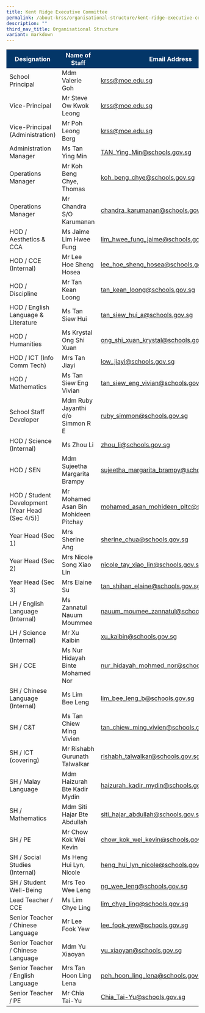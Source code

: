 ```yaml
---
title: Kent Ridge Executive Committee
permalink: /about-krss/organisational-structure/kent-ridge-executive-committee/
description: ""
third_nav_title: Organisational Structure
variant: markdown
---
```

<style>
table, th, td {
border-collapse: collapse;
}
</style>

	
<table>
  <tbody><tr style="background-color:#033668">
    <th style="font-weight:bold; color:#ffffff;width: 300px;">Designation </th>
    <th style="font-weight:bold; color:#ffffff;width: 500px;">Name of Staff</th>
		<th style="font-weight:bold; color:#ffffff;width:200px;">Email Address</th>
  </tr>
  <tr>
    <td>School Principal</td>
    <td>Mdm Valerie Goh</td>
    <td><a href="mailto:krss@moe.edu.sg">krss@moe.edu.sg</a></td>
  </tr>
  <tr>
     <td>Vice-Principal</td>
     <td>Mr Steve Ow Kwok Leong</td>
     <td><a href="mailto:krss@moe.edu.sg">krss@moe.edu.sg</a></td>
  </tr>
  <tr>
     <td>Vice-Principal (Administration)</td>
     <td>Mr Poh Leong Berg</td>
     <td><a href="mailto:krss@moe.edu.sg">krss@moe.edu.sg</a></td>
  </tr>
  <tr>
     <td>Administration Manager</td>
     <td>Ms Tan Ying Min</td>
     <td><a href="mailto:krTAN_Ying_Min@schools.gov.sg">TAN_Ying_Min@schools.gov.sg</a></td>
  </tr>
  <tr>
    <td>Operations Manager</td>
     <td>Mr Koh Beng Chye, Thomas</td>
     <td><a href="mailto:koh_beng_chye@schools.gov.sg">koh_beng_chye@schools.gov.sg</a></td>
  </tr>
  <tr>
     <td>Operations Manager</td>
     <td>Mr Chandra S/O Karumanan</td>
     <td><a href="mailto:chandra_karumanan@schools.gov.sg">chandra_karumanan@schools.gov.sg</a></td>
  </tr>
  <tr>
     <td>HOD / Aesthetics &amp; CCA</td>
     <td>Ms Jaime Lim Hwee Fung</td>
     <td><a href="mailto:lim_hwee_fung_jaime@schools.gov.sg">lim_hwee_fung_jaime@schools.gov.sg</a></td>
  </tr>
  <tr>
     <td>HOD / CCE (Internal)</td>
     <td>Mr Lee Hoe Sheng Hosea</td>
     <td><a href="mailto:lee_hoe_sheng_hosea@schools.gov.sg">lee_hoe_sheng_hosea@schools.gov.sg</a></td>
  </tr>
	<tr>
     <td>HOD / Discipline</td>
     <td>Mr Tan Kean Loong</td>
     <td><a href="mailto:tan_kean_loong@schools.gov.sg">tan_kean_loong@schools.gov.sg</a></td>
  </tr>
  <tr>
     <td>HOD / English Language &amp; Literature</td>
     <td>Ms Tan Siew Hui</td>
     <td><a href="mailto:tan_siew_hui_a@schools.gov.sg">tan_siew_hui_a@schools.gov.sg</a></td>
  </tr>
  <tr>
     <td>HOD / Humanities</td>
     <td>Ms Krystal Ong Shi Xuan</td>
     <td><a href="mailto:ong_shi_xuan_krystal@schools.gov.sg">ong_shi_xuan_krystal@schools.gov.sg</a></td>
  </tr>
  <tr>
     <td>HOD / ICT (Info Comm Tech)</td>
     <td>Mrs Tan Jiayi</td>
     <td><a href="mailto:low_jiayi@schools.gov.sg">low_jiayi@schools.gov.sg</a></td>
  </tr>
  <tr>
     <td>HOD / Mathematics</td>
     <td>Ms Tan Siew Eng Vivian</td>
     <td><a href="mailto:tan_siew_eng_vivian@schools.gov.sg">tan_siew_eng_vivian@schools.gov.sg</a></td>
  </tr>
	<tr>
     <td>School Staff Developer</td>
     <td>Mdm Ruby Jayanthi d/o Simmon R E</td>
    <td><a href="mailto:ruby_simmon@schools.gov.sg">ruby_simmon@schools.gov.sg</a></td>
  </tr>
  <tr>
     <td>HOD / Science (Internal)</td>
     <td>Ms Zhou Li</td>
     <td><a href="mailto:zhou_li@schools.gov.sg">zhou_li@schools.gov.sg</a></td>
  </tr>
  <tr>
     <td>HOD / SEN</td>
     <td>Mdm Sujeetha Margarita Brampy</td>
     <td><a href="mailto:sujeetha_margarita_brampy@schools.gov.sg">sujeetha_margarita_brampy@schools.gov.sg</a></td>
  </tr>
	<tr>
     <td>HOD / Student Development [Year Head (Sec 4/5)]</td>
     <td>Mr Mohamed Asan Bin Mohideen Pitchay</td>
     <td><a href="mailto:mohamed_asan_mohideen_pitc@schools.gov.sg">mohamed_asan_mohideen_pitc@schools.gov.sg</a></td>
  </tr>
   <tr>
     <td>Year Head (Sec 1)</td>
     <td>Mrs Sherine Ang</td>
     <td><a href="mailto:sherine_chua@schools.gov.sg">sherine_chua@schools.gov.sg</a></td>
  </tr>
  <tr>
     <td>Year Head (Sec 2)</td>
     <td>Mrs Nicole Song Xiao Lin</td>
     <td><a href="mailto:nicole_tay_xiao_lin@schools.gov.sg">nicole_tay_xiao_lin@schools.gov.sg</a></td>
  </tr>
  <tr>
    <td>Year Head (Sec 3)</td>
     <td>Mrs Elaine Su</td>
    <td class="tg-lm9i"><a href="mailto:tan_shihan_elaine@schools.gov.sg">tan_shihan_elaine@schools.gov.sg</a></td>
  </tr>
  <tr>
     <td>LH / English Language (Internal)</td>
     <td>Ms Zannatul Nauum Moummee</td>
     <td><a href="mailto:nauum_moumee_zannatul@schools.gov.sg">nauum_moumee_zannatul@schools.gov.sg</a></td>
  </tr>
  <tr>
     <td>LH / Science (Internal)</td>
     <td>Mr Xu Kaibin</td>
     <td><a href="mailto:xu_kaibin@schools.gov.sg">xu_kaibin@schools.gov.sg</a></td>
  </tr>
  <tr>
     <td>SH / CCE</td>
     <td>Ms Nur Hidayah Binte Mohamed Nor</td>
    <td><a href="mailto:nur_hidayah_mohmed_nor@schools.gov.sg">nur_hidayah_mohmed_nor@schools.gov.sg</a></td>
  </tr>
		  <tr>
     <td>SH / Chinese Language (Internal)</td>
     <td>Ms Lim Bee Leng</td>
    <td><a href="mailto:lim_bee_leng_b@schools.gov.sg">lim_bee_leng_b@schools.gov.sg</a></td>
  </tr>
  <tr>
     <td>SH / C&amp;T</td>
     <td>Ms Tan Chiew Ming Vivien</td>
     <td><a href="mailto:tan_chiew_ming_vivien@schools.gov.sg">tan_chiew_ming_vivien@schools.gov.sg</a></td>
  </tr>
	 <tr>
     <td>SH / ICT (covering)</td>
     <td>Mr Rishabh Gurunath Talwalkar </td>
    <td><a href="mailto:rishabh_talwalkar@schools.gov.sg">rishabh_talwalkar@schools.gov.sg</a></td>
  </tr>
	 <tr>
     <td>SH / Malay Language</td>
     <td>Mdm Haizurah Bte Kadir Mydin</td>
     <td><a href="mailto:haizurah_kadir_mydin@schools.gov.sg">haizurah_kadir_mydin@schools.gov.sg</a></td>
  </tr>
	  <tr>
     <td>SH / Mathematics</td>
     <td>Mdm Siti Hajar Bte Abdullah</td>
     <td><a href="mailto:siti_hajar_abdullah@schools.gov.sg">siti_hajar_abdullah@schools.gov.sg</a></td>
  </tr>
	 <tr>
     <td>SH / PE</td>
     <td>Mr Chow Kok Wei Kevin</td>
     <td><a href="mailto:chow_kok_wei_kevin@schools.gov.sg">chow_kok_wei_kevin@schools.gov.sg</a></td>
  </tr>
		  <tr>
     <td>SH / Social Studies (Internal)</td>
     <td>Ms Heng Hui Lyn, Nicole</td>
    <td><a href="mailto:heng_hui_lyn_nicole@schools.gov.sg">heng_hui_lyn_nicole@schools.gov.sg</a></td>
  </tr>
  <tr>
     <td>SH / Student Well-Being</td>
     <td>Mrs Teo Wee Leng</td>
     <td><a href="mailto:ng_wee_leng@schools.gov.sg">ng_wee_leng@schools.gov.sg</a></td>
  </tr>
  <tr>
     <td>Lead Teacher / CCE</td>
     <td>Ms Lim Chye Ling</td>
     <td><a href="mailto:lim_chye_ling@schools.gov.sg">lim_chye_ling@schools.gov.sg</a></td>
  </tr>
		 <tr>
     <td>Senior Teacher / Chinese Language</td>
     <td>Mr Lee Fook Yew</td>
   <td><a href="mailto:lee_fook_yew@schools.gov.sg">lee_fook_yew@schools.gov.sg</a></td>
  </tr>
  <tr>
     <td>Senior Teacher / Chinese Language</td>
     <td>Mdm Yu Xiaoyan</td>
     <td><a href="mailto:yu_xiaoyan@schools.gov.sg">yu_xiaoyan@schools.gov.sg</a></td>
  </tr>
		  <tr>
     <td>Senior Teacher / English Language</td>
     <td>Mrs Tan Hoon Ling Lena</td>
     <td><a href="mailto:peh_hoon_ling_lena@schools.gov.sg">peh_hoon_ling_lena@schools.gov.sg</a></td>
  </tr>
	<tr>
    <td>Senior Teacher / PE</td>
     <td>Mr Chia Tai-Yu</td>
     <td><a href="mailto:Chia_Tai-Yu@schools.gov.sg">Chia_Tai-Yu@schools.gov.sg</a></td>
  </tr>
</tbody></table>